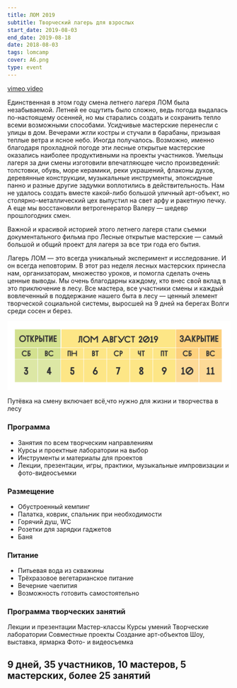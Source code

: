 ```yaml
---
title: ЛОМ 2019
subtitle: Творческий лагерь для взрослых
start_date: 2019-08-03
end_date: 2019-08-18
date: 2018-08-03
tags: lomcamp
cover: A6.png
type: event
---
```


[vimeo video](https://vimeo.com/355821493)

Единственная в этом году смена летнего лагеря ЛОМ была незабываемой. Летней ее ощутить было сложно, ведь погода выдалась по-настоящему осенней, но мы старались создать и сохранить тепло всеми возможными способами. Усидчивые мастерские перенесли с улицы в дом. Вечерами жгли костры и стучали в барабаны, призывая теплые ветра и ясное небо. Иногда получалось. Возможно, именно благодаря прохладной погоде эти лесные открытые мастерские оказались наиболее продуктивными на проекты участников. Умельцы лагеря за дни смены изготовили впечатляющее число произведений: толстовки, обувь, море керамики, реки украшений, флаконы духов, деревянные конструкции, музыкальные инструменты, эпоксидные панно и разные другие задумки воплотились в действительность. Нам не удалось создать вместе какой-либо большой уличный арт-объект, но столярно-металлический цех выпустил на свет арфу и ракетную печку. А еще мы восстановили ветрогенератор Валеру — шедевр прошлогодних смен.

Важной и красивой историей этого летнего лагеря стали съемки документального фильма про Лесные открытые мастерские — самый большой и общий проект для лагеря за все три года его бытия.

Лагерь ЛОМ — это всегда уникальный эксперимент и исследование. И он всегда неповторим. В этот раз неделя лесных мастерских принесла нам, организаторам, множество уроков, и помогла сделать очень ценные выводы. Мы очень благодарны каждому, кто внес свой вклад в это приключение в лесу. Все мастера, все участники смены и каждый вовлеченный в поддержание нашего быта в лесу — ценный элемент творческой социальной системы, выросшей на 9 дней на берегах Волги среди сосен и берез.

![](./rasp-9d.png)

Путёвка на смену включает всё,что нужно для жизни и творчества в лесу

### Программа

- Занятия по всем творческим направлениям
- Курсы и проектные лаборатории на выбор
- Инструменты и материалы для проектов
- Лекции, презентации, игры, практики, музыкальные импровизации и фото-видеосъемки

### Размещение

- Обустроенный кемпинг
- Палатка, коврик, спальник при необходимости
- Горячий душ, WC
- Розетки для зарядки гаджетов
- Баня

### Питание

- Питьевая вода из скважины
- Трёхразовое вегетарианское питание
- Вечерние чаепития
- Возможность готовить самостоятельно

### Программа творческих занятий

Лекции и презентации
Мастер-классы
Курсы умений
Творческие лаборатории
Совместные проекты
Создание арт-объектов
Шоу, выставка, ярмарка
Фото- и видеосъемка

## 9 дней, 35 участников, 10 мастеров, 5 мастерских, более 25 занятий
